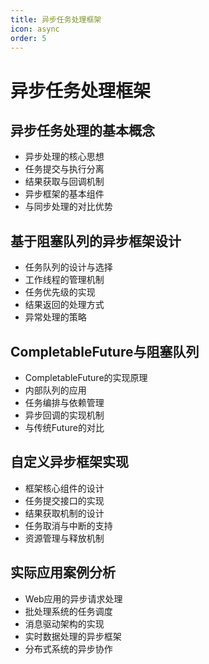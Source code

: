 ```yaml
---
title: 异步任务处理框架
icon: async
order: 5
---
```


# 异步任务处理框架

## 异步任务处理的基本概念

- 异步处理的核心思想
- 任务提交与执行分离
- 结果获取与回调机制
- 异步框架的基本组件
- 与同步处理的对比优势

## 基于阻塞队列的异步框架设计

- 任务队列的设计与选择
- 工作线程的管理机制
- 任务优先级的实现
- 结果返回的处理方式
- 异常处理的策略

## CompletableFuture与阻塞队列

- CompletableFuture的实现原理
- 内部队列的应用
- 任务编排与依赖管理
- 异步回调的实现机制
- 与传统Future的对比

## 自定义异步框架实现

- 框架核心组件的设计
- 任务提交接口的实现
- 结果获取机制的设计
- 任务取消与中断的支持
- 资源管理与释放机制

## 实际应用案例分析

- Web应用的异步请求处理
- 批处理系统的任务调度
- 消息驱动架构的实现
- 实时数据处理的异步框架
- 分布式系统的异步协作
